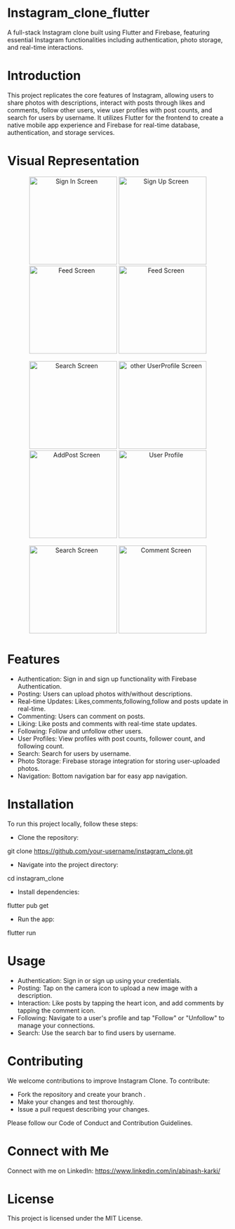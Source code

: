 # Instagram_clone_flutter

A full-stack Instagram clone built using Flutter and Firebase, featuring essential Instagram functionalities including authentication, photo storage, and real-time interactions.

# Introduction

This project replicates the core features of Instagram, allowing users to share photos with descriptions, interact with posts through likes and comments, follow other users, view user profiles with post counts, and search for users by username. It utilizes Flutter for the frontend to create a native mobile app experience and Firebase for real-time database, authentication, and storage services.

# Visual Representation 

<p align="center">

  <img src="Assets/DemoImg/Screenshot_1720724067.png" alt="Sign In Screen" width="200" />
 <img src="Assets/DemoImg/Screenshot_1720724074.png" alt="Sign Up Screen" width="200" />
<img src="Assets/DemoImg/Simulator Screenshot - iPhone 15 - 2024-07-12 at 00.37.44.png" alt="Feed Screen" width="200" />  
 <img src="Assets/DemoImg/Simulator Screenshot - iPhone 15 - 2024-07-12 at 00.38.04.png" alt="Feed Screen" width="200" />
 
 <p/>

<p align = "center">
      <img src="Assets/DemoImg/Simulator Screenshot - iPhone 15 - 2024-07-12 at 00.38.20.png" alt="Search Screen" width="200" />
  
<img src="Assets/DemoImg/Simulator Screenshot - iPhone 15 - 2024-07-12 at 00.38.32.png" alt="other UserProfile Screen" width="200"  />
   
<img src="Assets/DemoImg/Simulator Screenshot - iPhone 15 - 2024-07-12 at 00.38.50.png" alt="AddPost Screen" width="200"  />

<img src="Assets/DemoImg/Simulator Screenshot - iPhone 15 - 2024-07-12 at 00.38.55.png" alt="User Profile" width="200"  />

<p/>

<p align = "center">
<img src="Assets/DemoImg/Simulator Screenshot - iPhone 15 - 2024-07-12 at 00.38.14.png" alt="Search Screen" width="200" />
<img src="Assets/DemoImg/Simulator Screenshot - iPhone 15 - 2024-07-12 at 00.47.43.png" alt="Comment Screen" width="200"  />
<p/>








# Features

- Authentication: Sign in and sign up functionality with Firebase Authentication.
- Posting: Users can upload photos with/without descriptions.
- Real-time Updates: Likes,comments,following,follow and posts update in real-time.
- Commenting: Users can comment on posts.
- Liking: Like posts and comments with real-time state updates.
- Following: Follow and unfollow other users.
- User Profiles: View profiles with post counts, follower count, and following count.
- Search: Search for users by username.
- Photo Storage: Firebase storage integration for storing user-uploaded photos.
- Navigation: Bottom navigation bar for easy app navigation.


# Installation

To run this project locally, follow these steps:

- Clone the repository:

git clone https://github.com/your-username/instagram_clone.git

- Navigate into the project directory:

cd instagram_clone

- Install dependencies:

flutter pub get

- Run the app:

flutter run

# Usage

- Authentication: Sign in or sign up using your credentials.
- Posting: Tap on the camera icon to upload a new image with a description.
- Interaction: Like posts by tapping the heart icon, and add comments by tapping the comment icon.
- Following: Navigate to a user's profile and tap "Follow" or "Unfollow" to manage your connections.
- Search: Use the search bar to find users by username.

# Contributing
We welcome contributions to improve Instagram Clone. To contribute:

- Fork the repository and create your branch .
- Make your changes and test thoroughly.
- Issue a pull request describing your changes.

Please follow our Code of Conduct and Contribution Guidelines.

# Connect with Me

Connect with me on LinkedIn: https://www.linkedin.com/in/abinash-karki/

# License

This project is licensed under the MIT License.
